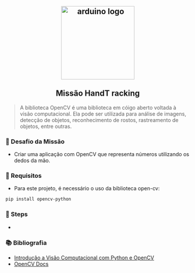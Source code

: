 <h2 align="center">
    <img src="https://avatars.githubusercontent.com/u/5009934?s=200&v=4" alt="arduino logo" height="200" width="200"></br>
    <br> Missão HandT racking </br>
</h2>


<!--
<h2 align="center">
    <img src="./output.png"></igm>
</h2>
-->

>A biblioteca OpenCV é uma biblioteca em cóigo aberto voltada à visão computacional. 
Ela pode ser utilizada para análise de imagens, detecção de objetos, reconhecimento de rostos, rastreamento de objetos, entre outras.

### 🎯 Desafio da Missão
- Criar uma aplicação com OpenCV que representa números utilizando os dedos da mão.

### 📓 Requisitos
- Para este projeto, é necessário o uso da biblioteca open-cv:
```bash
pip install opencv-python
```

### 📒 Steps
-

### 📚 Bibliografia
- [Introdução a Visão Computacional com Python e OpenCV](https://professor.luzerna.ifc.edu.br/ricardo-antonello/wp-content/uploads/sites/8/2017/02/Livro-Introdu%C3%A7%C3%A3o-a-Vis%C3%A3o-Computacional-com-Python-e-OpenCV-3.pdf)
- [OpenCV Docs](https://docs.opencv.org/4.x/index.html)
